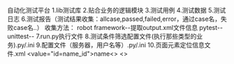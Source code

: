 自动化测试平台
1.lib测试库
2.贴合业务的逻辑模块
3.测试用例
4.测试数据
5.测试日志
6.测试报告（测试结果收集：allcase,passed,failed,error，通过case名，失败case名..）
收集方法： robot framework--提取output.xml文件信息
pytest--
unittest--
7.run.py执行文件
8.测试条件筛选配置文件(执行那些类型的业务).py/.ini
9.配置文件（服务器，用户名等）.py/.ini
10.页面元素定位信息文件.xml
<page value="登陆">
  <value="id=name_id">name<>
  <>
</page>
